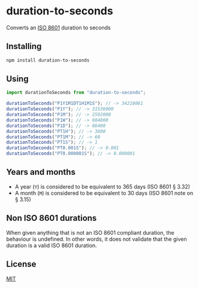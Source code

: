 # duration-to-seconds

Converts an [ISO 8601] duration to seconds

## Installing

```bash
npm install duration-to-seconds
```

## Using

```js
import durationToSeconds from "duration-to-seconds";

durationToSeconds("P1Y1M1DT1H1M1S"); // -> 34218061
durationToSeconds("P1Y"); // -> 31536000
durationToSeconds("P1M"); // -> 2592000
durationToSeconds("P1W"); // -> 604800
durationToSeconds("P1D"); // -> 86400
durationToSeconds("PT1H"); // -> 3600
durationToSeconds("PT1M"); // -> 60
durationToSeconds("PT1S"); // -> 1
durationToSeconds("PT0.001S"); // -> 0.001
durationToSeconds("PT0.000001S"); // -> 0.000001
```

## Years and months

- A year (`Y`) is considered to be equivalent to 365 days (ISO 8601 § 3.32)
- A month (`M`) is considered to be equivalent to 30 days (ISO 8601 note on § 3.15)

## Non ISO 8601 durations

When given anything that is not an ISO 8601 compliant duration, the behaviour is undefined. In other words, it does not validate that the given duration is a valid ISO 8601 duration.

## License

[MIT](./LICENSE)

[ISO 8601]: http://xml.coverpages.org/ISO-FDIS-8601.pdf
